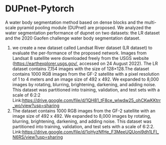 # DUPnet-Pytorch
A water body segmentation method based on dense blocks and the multi-scale pyramid pooling module (DUPnet) are proposed. We analyzed the water segmentation performance of dupnet on two datasets: the LR dataset and the 2020 Gaofen challenge water body segmentation dataset.

1. we create a new dataset called Landsat River dataset (LR dataset) to evaluate the per-formance of the proposed network. Images from Landsat 8 satellite were downloaded freely from the USGS website (https://earthexplorer.usgs.gov/, accessed on 24 August 2022). The LR dataset contains 7,154 images with the size of 128×128.The dataset contains 1000 RGB images from the GF-2 satellite with a pixel resolution of 1 to 4 meters and an image size of 492 x 492. We expanded to 8,000 images by rotating, blurring, brightening, darkening, and adding noise. This dataset was partitioned into training, validation, and test sets with a scale of 6:2:2  Link:https://drive.google.com/file/d/1QH81_tF8ce_wlwdw25_ohCKwKKtrr_wo/view?usp=sharing
2. The dataset contains 1000 RGB images from the GF-2 satellite with an image size of 492 x 492. We expanded to 8,000 images by rotating, blurring, brightening, darkening, and adding noise. This dataset was partitioned into training, validation, and test sets with a scale of 6:2:2. 
Link:https://drive.google.com/file/d/1oHyzNfHe_F3MeeUQUoni9dh1LFI_N6RS/view?usp=sharing
